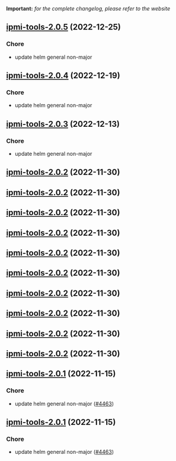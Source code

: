 **Important:**
*for the complete changelog, please refer to the website*




## [ipmi-tools-2.0.5](https://github.com/truecharts/charts/compare/ipmi-tools-2.0.4...ipmi-tools-2.0.5) (2022-12-25)

### Chore

- update helm general non-major
  
  


## [ipmi-tools-2.0.4](https://github.com/truecharts/charts/compare/ipmi-tools-2.0.3...ipmi-tools-2.0.4) (2022-12-19)

### Chore

- update helm general non-major
  
  


## [ipmi-tools-2.0.3](https://github.com/truecharts/charts/compare/ipmi-tools-2.0.2...ipmi-tools-2.0.3) (2022-12-13)

### Chore

- update helm general non-major
  
  


## [ipmi-tools-2.0.2](https://github.com/truecharts/charts/compare/ipmi-tools-2.0.1...ipmi-tools-2.0.2) (2022-11-30)




## [ipmi-tools-2.0.2](https://github.com/truecharts/charts/compare/ipmi-tools-2.0.1...ipmi-tools-2.0.2) (2022-11-30)




## [ipmi-tools-2.0.2](https://github.com/truecharts/charts/compare/ipmi-tools-2.0.1...ipmi-tools-2.0.2) (2022-11-30)




## [ipmi-tools-2.0.2](https://github.com/truecharts/charts/compare/ipmi-tools-2.0.1...ipmi-tools-2.0.2) (2022-11-30)




## [ipmi-tools-2.0.2](https://github.com/truecharts/charts/compare/ipmi-tools-2.0.1...ipmi-tools-2.0.2) (2022-11-30)




## [ipmi-tools-2.0.2](https://github.com/truecharts/charts/compare/ipmi-tools-2.0.1...ipmi-tools-2.0.2) (2022-11-30)




## [ipmi-tools-2.0.2](https://github.com/truecharts/charts/compare/ipmi-tools-2.0.1...ipmi-tools-2.0.2) (2022-11-30)




## [ipmi-tools-2.0.2](https://github.com/truecharts/charts/compare/ipmi-tools-2.0.1...ipmi-tools-2.0.2) (2022-11-30)




## [ipmi-tools-2.0.2](https://github.com/truecharts/charts/compare/ipmi-tools-2.0.1...ipmi-tools-2.0.2) (2022-11-30)




## [ipmi-tools-2.0.2](https://github.com/truecharts/charts/compare/ipmi-tools-2.0.1...ipmi-tools-2.0.2) (2022-11-30)




## [ipmi-tools-2.0.1](https://github.com/truecharts/charts/compare/ipmi-tools-2.0.0...ipmi-tools-2.0.1) (2022-11-15)

### Chore

- update helm general non-major ([#4463](https://github.com/truecharts/charts/issues/4463))
  
  


## [ipmi-tools-2.0.1](https://github.com/truecharts/charts/compare/ipmi-tools-2.0.0...ipmi-tools-2.0.1) (2022-11-15)

### Chore

- update helm general non-major ([#4463](https://github.com/truecharts/charts/issues/4463))
  
  
